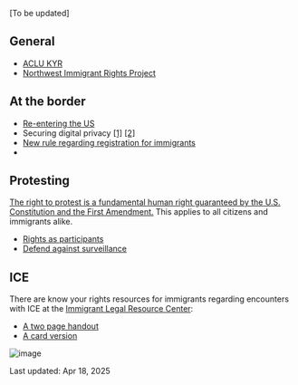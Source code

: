 [To be updated] 

## General
- [ACLU KYR](https://www.aclu.org/know-your-rights)
- [Northwest Immigrant Rights Project](https://www.nwirp.org/resources/kyr/)
  
## At the border 

- [Re-entering the US](https://www.theguardian.com/us-news/2025/mar/22/travelers-rights-entering-reentering-visa-phone-search) 
- Securing digital privacy [[1]](https://www.wired.com/2017/02/guide-getting-past-customs-digital-privacy-intact/) [[2]](https://www.theguardian.com/technology/2025/mar/26/phone-search-privacy-us-border-immigration)
- [New rule regarding registration for immigrants](https://www.nilc.org/resources/know-your-rights-trumps-registration-requirement-for-immigrants/)
-
## Protesting 

[The right to protest is a fundamental human right guaranteed by the U.S. Constitution and the First Amendment.](https://constitution.congress.gov/constitution/amendment-1/) This applies to all citizens and immigrants alike.

- [Rights as participants](https://www.nilc.org/resources/immigrant-participation-in-protests-rights/)
- [Defend against surveillance](https://www.acludc.org/en/how-defend-against-police-surveillance-protests)

## ICE

There are know your rights resources for immigrants regarding encounters with ICE at the [Immigrant Legal Resource Center](ilrc.org):
- [A two page handout](https://www.ilrc.org/sites/default/files/resources/kyr_two_pager_v2.pdf)
- [A card version](https://www.ilrc.org/sites/default/files/documents/red_card-self_srv-english.pdf)
  
![image](what_to_say_to_ICE_agents.jp2)

Last updated: Apr 18, 2025
